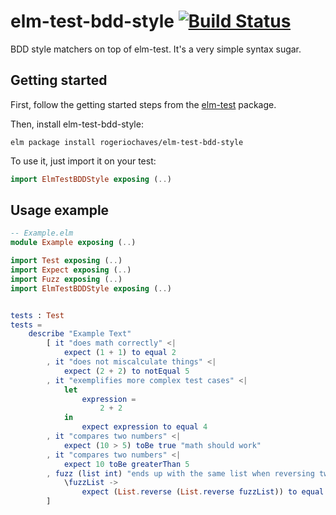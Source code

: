 elm-test-bdd-style [![Build Status][snap-svg]][snap-url]
==================

[snap-svg]: https://snap-ci.com/rogeriochaves/elm-test-bdd-style/branch/master/build_image.svg
[snap-url]: https://snap-ci.com/rogeriochaves/elm-test-bdd-style/branch/master

BDD style matchers on top of elm-test. It's a very simple syntax sugar.

## Getting started ##

First, follow the getting started steps from the [elm-test](https://github.com/elm-community/elm-test) package.

Then, install elm-test-bdd-style:

```
elm package install rogeriochaves/elm-test-bdd-style
```

To use it, just import it on your test:

```elm
import ElmTestBDDStyle exposing (..)
```

## Usage example ##

```elm
-- Example.elm
module Example exposing (..)

import Test exposing (..)
import Expect exposing (..)
import Fuzz exposing (..)
import ElmTestBDDStyle exposing (..)


tests : Test
tests =
    describe "Example Text"
        [ it "does math correctly" <|
            expect (1 + 1) to equal 2
        , it "does not miscalculate things" <|
            expect (2 + 2) to notEqual 5
        , it "exemplifies more complex test cases" <|
            let
                expression =
                    2 + 2
            in
                expect expression to equal 4
        , it "compares two numbers" <|
            expect (10 > 5) toBe true "math should work"
        , it "compares two numbers" <|
            expect 10 toBe greaterThan 5
        , fuzz (list int) "ends up with the same list when reversing twice" <|
            \fuzzList ->
                expect (List.reverse (List.reverse fuzzList)) to equal fuzzList
        ]
```
